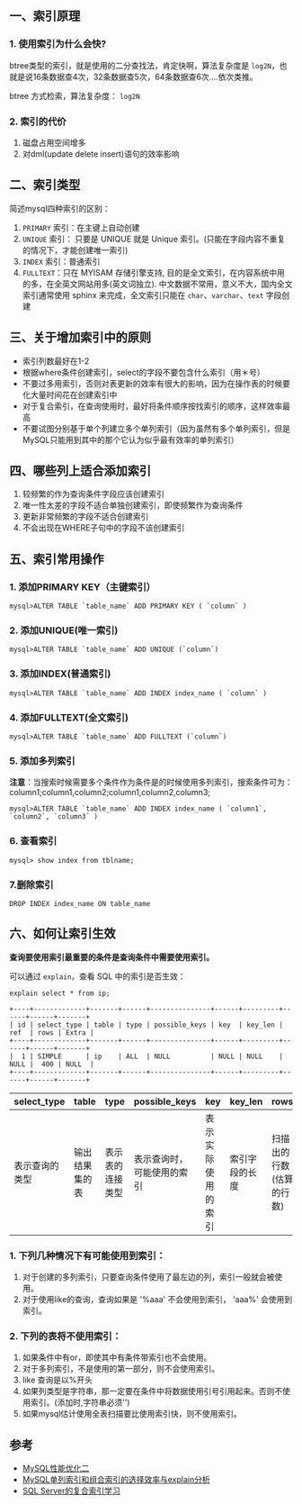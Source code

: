 ## 一、索引原理
### 1. 使用索引为什么会快?
btree类型的索引，就是使用的二分查找法，肯定快啊，算法复杂度是 `log2N`，也就是说16条数据查4次，32条数据查5次，64条数据查6次....依次类推。

btree 方式检索，算法复杂度： `log2N`

### 2. 索引的代价
1. 磁盘占用空间增多
2. 对dml(update delete insert)语句的效率影响

## 二、索引类型
简述mysql四种索引的区别：

1. `PRIMARY` 索引：在主键上自动创建
2. `UNIQUE` 索引： 只要是 UNIQUE 就是 Unique 索引。(只能在字段内容不重复的情况下，才能创建唯一索引)
3. `INDEX` 索引：普通索引
4. `FULLTEXT`：只在 MYISAM 存储引擎支持, 目的是全文索引，在内容系统中用的多，在全英文网站用多(英文词独立). 中文数据不常用，意义不大，国内全文索引通常使用 sphinx 来完成，全文索引只能在 `char`、`varchar`、`text` 字段创建

## 三、关于增加索引中的原则
- 索引列数最好在1-2
- 根据where条件创建索引，select的字段不要包含什么索引（用＊号）
- 不要过多用索引，否则对表更新的效率有很大的影响，因为在操作表的时候要化大量时间花在创建索引中
- 对于复合索引，在查询使用时，最好将条件顺序按找索引的顺序，这样效率最高
- 不要试图分别基于单个列建立多个单列索引（因为虽然有多个单列索引，但是MySQL只能用到其中的那个它认为似乎最有效率的单列索引）

## 四、哪些列上适合添加索引
1. 较频繁的作为查询条件字段应该创建索引
2. 唯一性太差的字段不适合单独创建索引，即使频繁作为查询条件
3. 更新非常频繁的字段不适合创建索引
4. 不会出现在WHERE子句中的字段不该创建索引

## 五、索引常用操作
### 1. 添加PRIMARY KEY（主键索引）
```
mysql>ALTER TABLE `table_name` ADD PRIMARY KEY ( `column` )
```

### 2. 添加UNIQUE(唯一索引)
```
mysql>ALTER TABLE `table_name` ADD UNIQUE (`column`)
```

### 3. 添加INDEX(普通索引)
```
mysql>ALTER TABLE `table_name` ADD INDEX index_name ( `column` )
```

### 4. 添加FULLTEXT(全文索引)
```
mysql>ALTER TABLE `table_name` ADD FULLTEXT (`column`)
```

### 5. 添加多列索引
**注意**：当搜索时候需要多个条件作为条件是的时候使用多列索引，搜索条件可为：column1;column1,column2;column1,column2,column3;
```
mysql>ALTER TABLE `table_name` ADD INDEX index_name ( `column1`, `column2`, `column3` )
```

### 6. 查看索引  
```
mysql> show index from tblname;
```

### 7.删除索引
```
DROP INDEX index_name ON table_name
```

## 六、如何让索引生效
**查询要使用索引最重要的条件是查询条件中需要使用索引。**

可以通过 `explain`，查看 SQL 中的索引是否生效：
```
explain select * from ip;

+----+-------------+-------+------+---------------+------+---------+------+------+-------+
| id | select_type | table | type | possible_keys | key  | key_len | ref  | rows | Extra |
+----+-------------+-------+------+---------------+------+---------+------+------+-------+
|  1 | SIMPLE      | ip    | ALL  | NULL          | NULL | NULL    | NULL |  400 | NULL  |
+----+-------------+-------+------+---------------+------+---------+------+------+-------+
```

| select_type | table | type | possible_keys | key | key_len | rows | Extra |
| :---------- | :---- | :---- | :---- | :---- | :---- | :---- | :---- |
| 表示查询的类型| 输出结果集的表 | 表示表的连接类型 | 表示查询时，可能使用的索引 | 表示实际使用的索引 | 索引字段的长度 | 扫描出的行数(估算的行数) | 执行情况的描述和说明 |

### 1. 下列几种情况下有可能使用到索引：
1. 对于创建的多列索引，只要查询条件使用了最左边的列，索引一般就会被使用。
2. 对于使用like的查询，查询如果是  '%aaa' 不会使用到索引， 'aaa%' 会使用到索引。

### 2. 下列的表将不使用索引：
1. 如果条件中有or，即使其中有条件带索引也不会使用。
2. 对于多列索引，不是使用的第一部分，则不会使用索引。
3. like 查询是以%开头
4. 如果列类型是字符串，那一定要在条件中将数据使用引号引用起来。否则不使用索引。(添加时,字符串必须'')
5. 如果mysql估计使用全表扫描要比使用索引快，则不使用索引。

## 参考
- [MySQL性能优化二](http://www.cnblogs.com/jiekzou/p/5380073.html)
- [MySQL单列索引和组合索引的选择效率与explain分析](http://blog.csdn.net/xtdhqdhq/article/details/17582779)
- [SQL Server的复合索引学习](http://www.cnblogs.com/bccu/archive/2007/08/14/855487.html)
